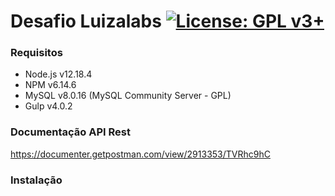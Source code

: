 # Desafio Luizalabs [![License: GPL v3+](https://img.shields.io/badge/License-GPL%20v3%2B-blue.svg)](https://www.gnu.org/licenses/gpl-3.0)

### Requisitos

- Node.js v12.18.4
- NPM v6.14.6
- MySQL v8.0.16 (MySQL Community Server - GPL)
- Gulp v4.0.2

### Documentação API Rest

https://documenter.getpostman.com/view/2913353/TVRhc9hC

### Instalação


